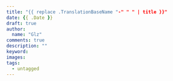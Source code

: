 ```yaml
---
title: "{{ replace .TranslationBaseName "-" " " | title }}"
date: {{ .Date }}
draft: true
author:
  name: "Glz"
comments: true
description: ""
keyword:
images:
tags:
  - untagged
---
```


